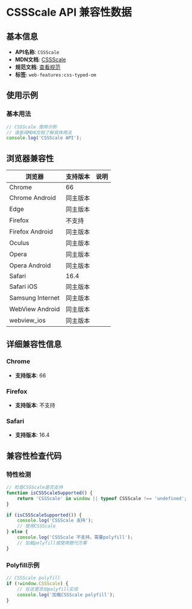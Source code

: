 # CSSScale API 兼容性数据

## 基本信息

- **API名称**: `CSSScale`
- **MDN文档**: [CSSScale](https://developer.mozilla.org/docs/Web/API/CSSScale)
- **规范文档**: [查看规范](https://drafts.css-houdini.org/css-typed-om/#cssscale)
- **标签**: `web-features:css-typed-om`

## 使用示例

### 基本用法

```javascript
// CSSScale 使用示例
// 请查阅MDN文档了解具体用法
console.log('CSSScale API');
```

## 浏览器兼容性

| 浏览器 | 支持版本 | 说明 |
|--------|----------|------|
| Chrome | 66 |  |
| Chrome Android | 同主版本 |  |
| Edge | 同主版本 |  |
| Firefox | 不支持 |  |
| Firefox Android | 同主版本 |  |
| Oculus | 同主版本 |  |
| Opera | 同主版本 |  |
| Opera Android | 同主版本 |  |
| Safari | 16.4 |  |
| Safari iOS | 同主版本 |  |
| Samsung Internet | 同主版本 |  |
| WebView Android | 同主版本 |  |
| webview_ios | 同主版本 |  |

## 详细兼容性信息

### Chrome

- **支持版本**: 66

### Firefox

- **支持版本**: 不支持

### Safari

- **支持版本**: 16.4

## 兼容性检查代码

### 特性检测

```javascript
// 检查CSSScale是否支持
function isCSSScaleSupported() {
    return 'CSSScale' in window || typeof CSSScale !== 'undefined';
}

if (isCSSScaleSupported()) {
    console.log('CSSScale 支持');
    // 使用CSSScale
} else {
    console.log('CSSScale 不支持，需要polyfill');
    // 加载polyfill或使用替代方案
}
```

### Polyfill示例

```javascript
// CSSScale polyfill
if (!window.CSSScale) {
    // 在这里添加polyfill实现
    console.log('加载CSSScale polyfill');
}
```

